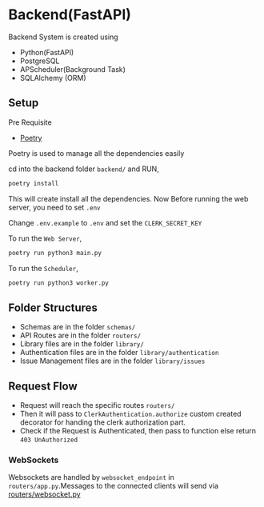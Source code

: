 # Backend(FastAPI)
Backend System is created using 
* Python(FastAPI)
* PostgreSQL
* APScheduler(Background Task)
* SQLAlchemy (ORM)
## Setup

Pre Requisite
* [Poetry](https://python-poetry.org/)

Poetry is used to manage all the dependencies easily

cd into the backend folder `backend/` and RUN,
```sh
poetry install
```

This will create install all the dependencies. Now Before running the web server, you need to set `.env`

Change `.env.example` to `.env` and set the `CLERK_SECRET_KEY`

To run the `Web Server`,
```sh
poetry run python3 main.py
```

To run the `Scheduler`,
```sh
poetry run python3 worker.py
```

## Folder Structures

* Schemas are in the folder `schemas/`
* API Routes are in the folder `routers/`
* Library files are in the folder `library/`
* Authentication files are in the folder `library/authentication`
* Issue Management files are in the folder `library/issues`

## Request Flow

* Request will reach the specific routes `routers/`
* Then it will pass to `ClerkAuthentication.authorize` custom created decorator for handing the clerk authorization part.
* Check if the Request is Authenticated, then pass to function else return `403 UnAuthorized`

### WebSockets

Websockets are handled by `websocket_endpoint` in `routers/app.py`.Messages to the connected clients will send via [routers/websocket.py](routers.websocket.py)